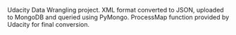 Udacity Data Wrangling project. XML format converted to JSON, uploaded to MongoDB and queried using PyMongo. ProcessMap function provided by Udacity for final conversion.
